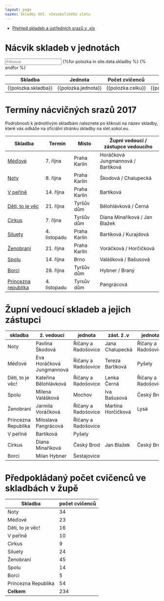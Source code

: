 ```yaml
---
layout: page
nazev: Skladby XVI. všesokolského sletu
---
```


* [Přehled skladeb a ústředních srazů v .xls](https://drive.google.com/open?id=0B0w6gDorCVUkTmtwcWZTS3RCbU1GQzRTaURLUjBZQWFSd1lB)

# Nácvik skladeb v jednotách


<div id="entry-list" class="container mt">
    <div class="row" style="margin-bottom:10px;">
        <input class="search form-control" placeholder="Filtrovat" type="text">
        <table>
            <thead>
                <tr>
                    <th>Skladba</th>
                    <th>Jednota</th>
                    <th>Počet cvičenců</th>
                    <th>Garant</th>
                </tr>
            </thead>
            <tbody class="list">
                {%for polozka in site.data.skladby %}
                <tr>
                    <td class="skladba">{{polozka.skladba}}</td>
                    <td class="jednota">{{polozka.jednota}}</td>
                    <td class="celku">{{polozka.celku}}</td>
                    <td class="garant">{{polozka.garant}}</td>
                </tr>
                {% endfor %}
            </tbody>
        </table>
    </div>
</div>
<script type="text/javascript">

var options = {
  valueNames: ['skladba', 'jednota', 'celku', 'garant']
};
var entryList = new List('entry-list', options);

</script>

# Termíny nácvičných srazů 2017

Podrobnosti k jednotlivým skladbám naleznete po kliknutí na název skladby, které vás odkáže na oficiální stránku skladby na slet.sokol.eu.

|                                  Skladba                                   |    Termín    |    Místo     | Župní vedoucí / zástupce vedoucího |
|----------------------------------------------------------------------------|--------------|--------------|------------------------------------|
| [Méďové](http://slet.sokol.eu/sletove-skladby/#eluid9d3b72c4)              | 7. října     | Praha Karlín | Horáčková Jungmannová / Bartíková  |
| [Noty](http://slet.sokol.eu/sletove-skladby/#eluidf0df887f)                | 8. října     | Praha Karlín | Škodová / Chalupecká               |
| [V peřině](http://slet.sokol.eu/sletove-skladby/#eluid240bd23e)            | 14. října    | Praha Karlín | Bartíková                          |
| [Děti, to je věc](http://slet.sokol.eu/sletove-skladby/#eluidd6b5eaa3)     | 21. října    | Tyršův dům   | Bělohlávková / Černá               |
| [Cirkus](http://slet.sokol.eu/sletove-skladby/#eluid64610da3)              | 7. října     | Tyršův dům   | Diana Minaříková / Jan Blažek      |
| [Siluety](http://slet.sokol.eu/sletove-skladby/#eluid8c73983a)             | 4. listopadu | Praha Karlín | Bartíková / Kurajdová              |
| [Ženobraní](http://slet.sokol.eu/sletove-skladby/#eluid5f74b478)           | 21. října    | Praha Karlín | Voráčková / Horčičková             |
| [Spolu](http://slet.sokol.eu/sletove-skladby/#eluid2ceac2a6)                                    | 14. října    | Brno         | Valášková / Bašusová               |
| [Borci](http://slet.sokol.eu/sletove-skladby/#eluid678072dd)               | 28. října    | Tyršův dům   | Hybner / Braný                     |
| [Princezna republika](http://slet.sokol.eu/sletove-skladby/#eluidc5393d27) | 4. listopadu | Tyrsův dům   | Pangrácová                         |


# Župní vedoucí skladeb a jejich zástupci

|       skladba       |         ž. vedoucí        |       jednota       |     zást. ž .v     |       jednota       |
|---------------------|---------------------------|---------------------|--------------------|---------------------|
| Noty                | Pavlína Škodová           | Říčany a Radošovice | Jana Chalupecká    | Říčany a Radošovice |
| Méďové              | Eva Horáčková Jungmannová | Říčany a Radošovice | Tereza Bartíková   | Pyšely              |
| Děti, to je věc!    | Kateřina Bělohlávková     | Říčany a Radošovice | Lenka Černá        | Říčany a Radošovice |
| Spolu               | Milena Valášková          | Mochov              | Iva Bašusová       | Český Brod          |
| Ženobraní           | Jarmila Voráčková         | Říčany a Radošovice | Martina Horčičková | Lysá                |
| Princezna Republika | Miloslava Pangrácová      | Říčany a Radošovice |                    |                     |
| V peřině            | Bartíková                 | Pyšely              |                    |                     |
| Cirkus              | Diana Minaříková          | Český Brod          | Jan Blažek         | Český Brod          |
| Borci               | Milan Hybner              | Šestajovice         |                    |                     |

# Předpokládaný počet cvičenců ve skladbách v župě

|       Skladba       | počet cvičenců |
|---------------------|----------------|
| Noty                |             34 |
| Méďové              |             23 |
| Děti, to je věc!    |             16 |
| V peřině            |             10 |
| Cirkus              |              9 |
| Siluety             |             24 |
| Ženobraní           |             45 |
| Spolu               |             14 |
| Borci               |              5 |
| Princezna Republika |             54 |
| **Celkem**          |            234 |
